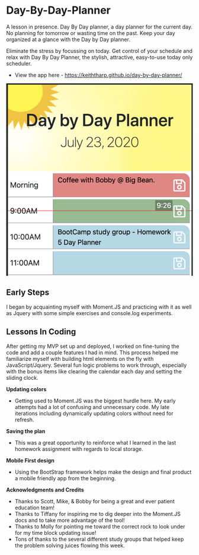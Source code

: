 # Day-By-Day-Planner
A lesson in presence. Day By Day planner, a day planner for the current day. No planning for tomorrow or wasting time on the past. Keep your day organized at a glance with the Day by Day planner.

Eliminate the stress by focussing on today. Get control of your schedule and relax with Day By Day Planner, the stylish, attractive, easy-to-use today only scheduler.

- View the app here - https://keiththarp.github.io/day-by-day-planner/

![Day By Day Planner Screen shot](./assets/screen-shot.png)

## Early Steps

I began by acquainting myself with Moment.JS and practicing with it as well as Jquery with some simple exercises and console.log experiments. 

## Lessons In Coding

After getting my MVP set up and deployed, I worked on fine-tuning the code and add a couple features I had in mind. This process helped me familiarize myself with building html elements on the fly with JavaScript/Jquery. Several fun logic problems to work through, especially with the bonus items like clearing the calendar each day and setting the sliding clock.

**Updating colors**

- Getting used to Moment.JS was the biggest hurdle here. My early attempts had a lot of confusing and unnecessary code. My late iterations including dynamically updating colors without need for refresh.

**Saving the plan**

- This was a great opportunity to reinforce what I learned in the last homework assignment with regards to local storage.

**Mobile First design**

- Using the BootStrap framework helps make the design and final product a mobile friendly app from the beginning.

**Acknowledgments and Credits**

* Thanks to Scott, Mike, & Bobby for being a great and ever patient education team!
* Thanks to Tiffany for inspiring me to dig deeper into the Moment.JS docs and to take more advantage of the tool!
* Thanks to Molly for pointing me toward the correct rock to look under for my time block updating issue!
* Tons of thanks to the several different study groups that helped keep the problem solving juices flowing this week.


